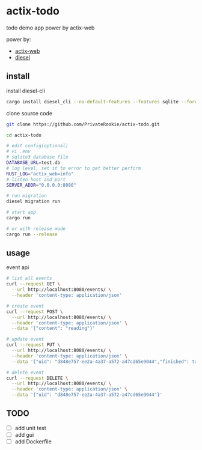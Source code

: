 # actix-todo
todo demo app power by actix-web

power by:

- [actix-web](https://actix.rs/)
- [diesel](http://diesel.rs/guides/getting-started/)

## install

install diesel-cli

```bash
cargo install diesel_cli --no-default-features --features sqlite --force
```

clone source code
```bash
git clone https://github.com/PrivateRookie/actix-todo.git

cd actix-todo

# edit config(optional)
# vi .env
# sqlite3 database file
DATABASE_URL=test.db
# log level, set it to error to get better perform
RUST_LOG="actix_web=info"
# listen host and port
SERVER_ADDR="0.0.0.0:8080"

# run migration
diesel migration run

# start app
cargo run

# or with release mode
cargo run --release
```

## usage

event api

```bash
# list all events
curl --request GET \
  --url http://localhost:8080/events/ \
  --header 'content-type: application/json'

# create event
curl --request POST \
  --url http://localhost:8080/events/ \
  --header 'content-type: application/json' \
  --data '{"content": "reading"}'

# update event
curl --request PUT \
  --url http://localhost:8080/events/ \
  --header 'content-type: application/json' \
  --data '{"uid": "d848e757-ee2a-4a37-a572-a47cd65e9044","finished": true,"content": "reading done"}'

# delete event
curl --request DELETE \
  --url http://localhost:8080/events/ \
  --header 'content-type: application/json' \
  --data '{"uid": "d848e757-ee2a-4a37-a572-a47cd65e9044"}'
```

## TODO 

- [ ] add unit test
- [ ] add gui
- [ ] add Dockerfile
